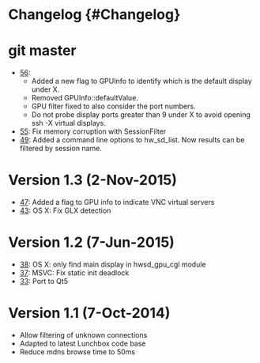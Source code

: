 # Changelog {#Changelog}


# git master

* [56](https://github.com/Eyescale/hwsd/pull/55):
  - Added a new flag to GPUInfo to identify which is the default display under X.
  - Removed GPUInfo::defaultValue.
  - GPU filter fixed to also consider the port numbers.
  - Do not probe display ports greater than 9 under X to avoid opening ssh -X
    virtual displays.
* [55](https://github.com/Eyescale/hwsd/pull/55): Fix memory corruption
  with SessionFilter
* [49](https://github.com/Eyescale/hwsd/pull/47): Added a command line options
  to hw_sd_list. Now results can be filtered by session name.

# Version 1.3 (2-Nov-2015)

* [47](https://github.com/Eyescale/hwsd/pull/47): Added a flag to GPU
  info to indicate VNC virtual servers
* [43](https://github.com/Eyescale/hwsd/pull/43): OS X: Fix GLX detection

# Version 1.2 (7-Jun-2015)

* [38](https://github.com/Eyescale/hwsd/pull/38): OS X: only find main
  display in hwsd_gpu_cgl module
* [37](https://github.com/Eyescale/hwsd/pull/37): MSVC: Fix static init deadlock
* [33](https://github.com/Eyescale/hwsd/pull/33): Port to Qt5

# Version 1.1 (7-Oct-2014)

* Allow filtering of unknown connections
* Adapted to latest Lunchbox code base
* Reduce mdns browse time to 50ms
